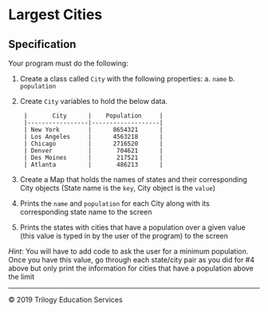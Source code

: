 # Largest Cities

## Specification

Your program must do the following:

1. Create a class called `City` with the following properties:
    a. `name`
    b. `population`
1. Create `City` variables to hold the below data.

        |       City      |    Population     |
        |-----------------|-------------------|
        | New York        |      8654321      |
        | Los Angeles     |      4563218      |
        | Chicago         |      2716520      |
        | Denver          |       704621      |
        | Des Moines      |       217521      |
        | Atlanta         |       486213      |

1. Create a Map that holds the names of states and their corresponding City objects (State name is the `key`, City object is the `value`)
1. Prints the `name` and `population` for each City along with its corresponding state name to the screen
1. Prints the states with cities that have a population over a given value (this value is typed in by the user of the program) to the screen 

_Hint_: You will have to add code to ask the user for a minimum population. Once you have this value, go through each state/city pair as you did for #4 above but only print the information for cities that have a population above the limit



---
© 2019 Trilogy Education Services